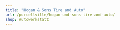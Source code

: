 ```yaml
---
title: "Hogan & Sons Tire and Auto"
url: /purcellville/hogan-und-sons-tire-and-auto/
shop: Autowerkstatt
---
```

